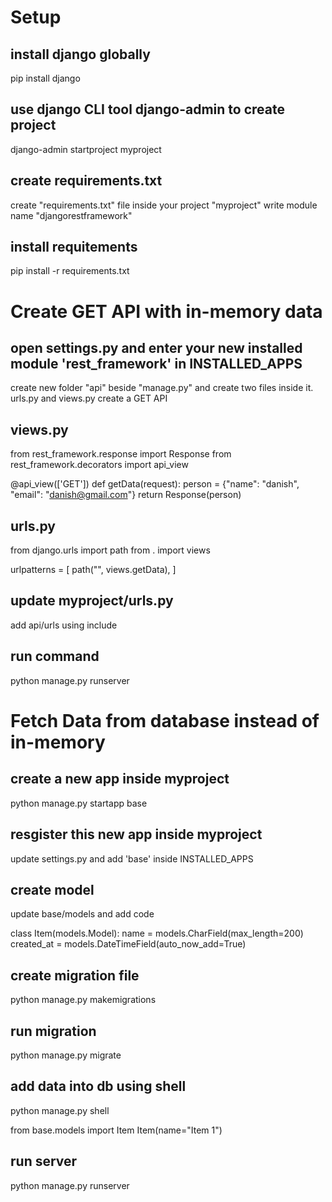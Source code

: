 # Setup
## install django globally
pip install django

## use django CLI tool django-admin to create project
django-admin startproject myproject

## create requirements.txt
create "requirements.txt" file inside your project "myproject"
write module name "djangorestframework"

## install requitements
pip install -r requirements.txt

# Create GET API with in-memory data

## open settings.py and enter your new installed module 'rest_framework' in INSTALLED_APPS
create new folder "api" beside "manage.py" and create two files inside it. urls.py and views.py
create a GET API

## views.py
from rest_framework.response import Response
from rest_framework.decorators import api_view

@api_view(['GET'])
def getData(request):
    person = {"name": "danish", "email": "danish@gmail.com"}
    return Response(person)


## urls.py
from django.urls import path
from . import views

urlpatterns = [
    path("", views.getData),
]


## update myproject/urls.py
add api/urls using include

## run command
python manage.py runserver



# Fetch Data from database instead of in-memory

## create a new app inside myproject
python manage.py startapp base

## resgister this new app inside myproject
update settings.py and add 'base' inside INSTALLED_APPS

## create model
update base/models and add code

class Item(models.Model):
    name = models.CharField(max_length=200)
    created_at = models.DateTimeField(auto_now_add=True)

## create migration file
python manage.py makemigrations

## run migration 
python manage.py migrate

## add data into db using shell
python manage.py shell

from base.models import Item
Item(name="Item 1")

## run server
python manage.py runserver

